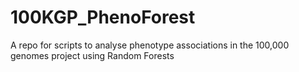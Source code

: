 # 100KGP_PhenoForest
A repo for scripts to analyse phenotype associations in the 100,000 genomes project using Random Forests
